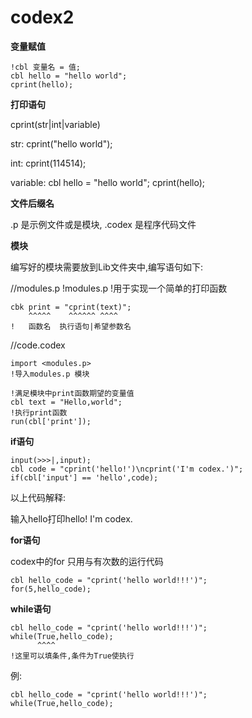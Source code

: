 # codex2

**变量赋值**

    !cbl 变量名 = 值;
    cbl hello = "hello world";
    cprint(hello);

**打印语句**

cprint(str|int|variable)

str:
    cprint("hello world");

int:
    cprint(114514);

variable:
    cbl hello = "hello world";
    cprint(hello);
  
**文件后缀名**

.p 是示例文件或是模块, .codex 是程序代码文件

**模块**

编写好的模块需要放到Lib文件夹中,编写语句如下:

//modules.p
    !modules.p
    !用于实现一个简单的打印函数

    cbk print = "cprint(text)";
        ^^^^^    ^^^^^^ ^^^^
    !   函数名  执行语句|希望参数名

//code.codex

    import <modules.p>
    !导入modules.p 模块

    !满足模块中print函数期望的变量值
    cbl text = "Hello,world";
    !执行print函数
    run(cbl['print']);

**if语句**

    input(>>>|,input);
    cbl code = "cprint('hello!')\ncprint('I'm codex.')";
    if(cbl['input'] == 'hello',code);

以上代码解释:

输入hello打印hello! I'm codex.

**for语句**

codex中的for 只用与有次数的运行代码

    cbl hello_code = "cprint('hello world!!!')";
    for(5,hello_code);

**while语句**

    cbl hello_code = "cprint('hello world!!!')";
    while(True,hello_code);
          ^^^^
    !这里可以填条件,条件为True使执行

例:

    cbl hello_code = "cprint('hello world!!!')";
    while(True,hello_code);

